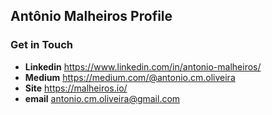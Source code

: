 ## Antônio Malheiros Profile
  
### Get in Touch
  
 - **Linkedin** https://www.linkedin.com/in/antonio-malheiros/
 - **Medium** https://medium.com/@antonio.cm.oliveira
 - **Site** https://malheiros.io/
 - **email** antonio.cm.oliveira@gmail.com
